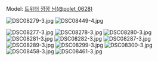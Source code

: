 ﻿---
dddd: 2024.06.01 세코메
nickname: 낑깡
sns_type: x
sns_id: polet_0628
---

<a name="polet_0628"></a>
Model: <a href="https://x.com/polet_0628" target="_blank">트위터 낑깡 님(@polet_0628)</a>

![DSC08279-3.jpg](/assets/img/2024/06-01/낑깡A/DSC08279-3.jpg)
![DSC08449-4.jpg](/assets/img/2024/06-01/낑깡A/DSC08449-4.jpg)

![DSC08277-3.jpg](/assets/img/2024/06-01/낑깡B/DSC08277-3.jpg)
![DSC08278-3.jpg](/assets/img/2024/06-01/낑깡B/DSC08278-3.jpg)
![DSC08280-3.jpg](/assets/img/2024/06-01/낑깡B/DSC08280-3.jpg)
![DSC08281-3.jpg](/assets/img/2024/06-01/낑깡B/DSC08281-3.jpg)
![DSC08282-3.jpg](/assets/img/2024/06-01/낑깡B/DSC08282-3.jpg)
![DSC08287-3.jpg](/assets/img/2024/06-01/낑깡B/DSC08287-3.jpg)
![DSC08289-3.jpg](/assets/img/2024/06-01/낑깡B/DSC08289-3.jpg)
![DSC08299-3.jpg](/assets/img/2024/06-01/낑깡B/DSC08299-3.jpg)
![DSC08300-3.jpg](/assets/img/2024/06-01/낑깡B/DSC08300-3.jpg)
![DSC08458-3.jpg](/assets/img/2024/06-01/낑깡B/DSC08458-3.jpg)
![DSC08461-3.jpg](/assets/img/2024/06-01/낑깡B/DSC08461-3.jpg)